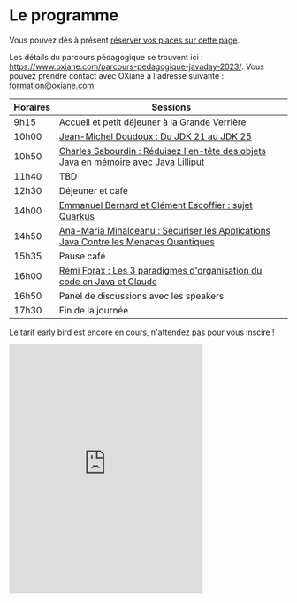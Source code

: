 # Le programme

<!-- MACRO{snippet|debug=false|ignoreDownloadError=false|verbatim=false|file=src/site/resources/fragments/breadcrum.snippet.html} -->

Vous pouvez dès à
présent [réserver vos places sur cette page](https://www.helloasso.com/associations/bjpc/evenements/paris-jug-s-java-day-2023).

<!--
Les inscriptions via la formation professionnelle seront bientôt possible, grâce
à [OXiane Institut](https://www.oxiane.com/), notre partenaire formation pour cet événement. Vous pouvez prendre contact
avec [OXiane Institut](https://www.oxiane.com/) à cette adresse pour plus
d'informations : [formation@oxiane.com](mailto:formation@oxiane.com).
-->

Les détails du parcours pédagogique se trouvent ici : <https://www.oxiane.com/parcours-pedagogique-javaday-2023/>. Vous pouvez prendre contact avec OXiane à l'adresse suivante : [formation@oxiane.com](mailto:formation@oxiane.com).


| Horaires | Sessions                                                                                                      |
|----------|---------------------------------------------------------------------------------------------------------------|
| 9h15     | Accueil et petit déjeuner à la Grande Verrière                                                                |
| 10h00    | [Jean-Michel Doudoux : Du JDK 21 au JDK 25](speakers.md#jean-michel)                                          |
| 10h50    | [Charles Sabourdin : Réduisez l'en-tête des objets Java en mémoire avec Java Lilliput](speakers.md#charles)   |
| 11h40    | TBD                                                                                                           |
| 12h30    | Déjeuner et café                                                                                              |
| 14h00    | [Emmanuel Bernard et Clément Escoffier : sujet Quarkus](speakers.md#emmanuel-clement)                         |
| 14h50    | [Ana-Maria Mihalceanu : Sécuriser les Applications Java Contre les Menaces Quantiques](speakers.md#ana-maria) |
| 15h35    | Pause café                                                                                                    |
| 16h00    | [Rémi Forax : Les 3 paradigmes d'organisation du code en Java et Claude](speakers.md#remi)                    |
| 16h50    | Panel de discussions avec les speakers                                                                        |
| 17h30    | Fin de la journée                                                                                             |

Le tarif early bird est encore en cours, n'attendez pas pour vous inscire !

<iframe id="haWidget" allowtransparency="true" src="https://www.helloasso.com/associations/bjpc/evenements/paris-jug-s-java-day-2025/widget-vignette" style="width: 350px; height: 450px; border: none;"></iframe>

